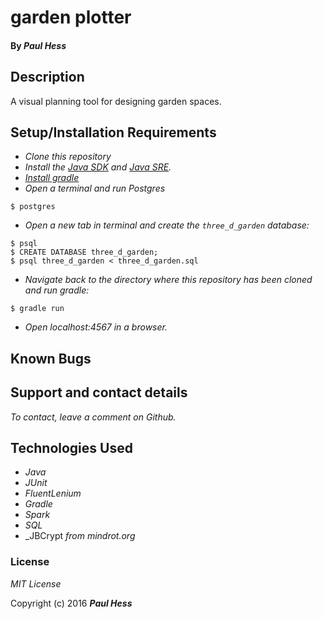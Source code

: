 # garden plotter


#### By _**Paul Hess**_

## Description

A visual planning tool for designing garden spaces.

## Setup/Installation Requirements

* _Clone this repository_
* _Install the [Java SDK](http://www.oracle.com/technetwork/java/javase/downloads/jdk8-downloads-2133151.html) and [Java SRE](http://www.java.com/en/)._
* _[Install gradle](http://codetutr.com/2013/03/23/how-to-install-gradle/)_
* _Open a terminal and run Postgres_
```
$ postgres
```
* _Open a new tab in terminal and create the `three_d_garden` database:_
```
$ psql
$ CREATE DATABASE three_d_garden;
$ psql three_d_garden < three_d_garden.sql
```
* _Navigate back to the directory where this repository has been cloned and run gradle:_
```
$ gradle run
```
* _Open localhost:4567 in a browser._

## Known Bugs



## Support and contact details

_To contact, leave a comment on Github._

## Technologies Used

* _Java_
* _JUnit_
* _FluentLenium_
* _Gradle_
* _Spark_
* _SQL_
* _JBCrypt _from mindrot.org_

### License

*MIT License*

Copyright (c) 2016 **_Paul Hess_**
